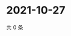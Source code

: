 # 2021-10-27

共 0 条

<!-- BEGIN WEIBO -->
<!-- 最后更新时间 Wed Oct 27 2021 05:12:30 GMT+0800 (China Standard Time) -->

<!-- END WEIBO -->
